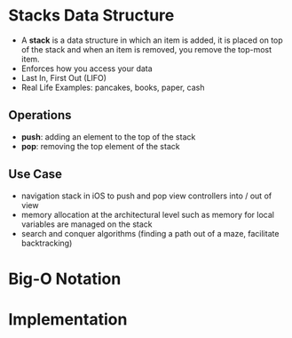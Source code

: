 # Stacks Data Structure
- A **stack** is a data structure in which an item is added, it is placed on top of the stack and when an item is removed, you remove the top-most item.
- Enforces how you access your data
- Last In, First Out (LIFO)
- Real Life Examples: pancakes, books, paper, cash

## Operations
- **push**: adding an element to the top of the stack
- **pop**: removing the top element of the stack

## Use Case
- navigation stack in iOS to push and pop view controllers into / out of view
- memory allocation at the architectural level such as memory for local variables are managed on the stack
- search and conquer algorithms (finding a path out of a maze, facilitate backtracking)

# Big-O Notation

# Implementation
